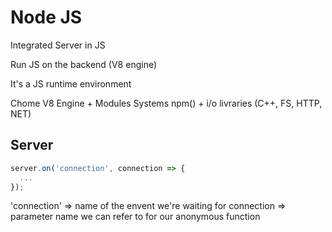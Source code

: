 # Node JS

Integrated Server in JS

Run JS on the backend (V8 engine)

It's a JS runtime environment

Chome V8 Engine + Modules Systems npm() + i/o livraries (C++, FS, HTTP, NET)

## Server

```javascript
server.on('connection', connection => {
  ...
});
```

'connection' => name of the envent we're waiting for
connection => parameter name we can refer to for our anonymous function